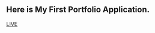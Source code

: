 <h2>Here is My First Portfolio Application.</h2>
<a href="https://portfolio-yr-nu.vercel.app/">LIVE</a>